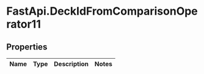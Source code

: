 # FastApi.DeckIdFromComparisonOperator11

## Properties
Name | Type | Description | Notes
------------ | ------------- | ------------- | -------------
